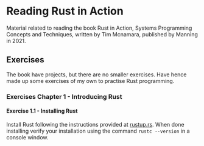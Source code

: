 # Reading Rust in Action

Material related to reading the book Rust in Action, Systems Programming Concepts and Techniques, written by Tim Mcnamara, published by Manning in 2021.

## Exercises

The book have projects, but there are no smaller exercises. Have hence made up some exercises of my own to practise Rust programming.

### Exercises Chapter 1 - Introducing Rust

#### Exercise 1.1 - Installing Rust

Install Rust following the instructions provided at [rustup.rs](https://rustup.rs/). When done installing verify your installation using the command `rustc --version` in a console window.
